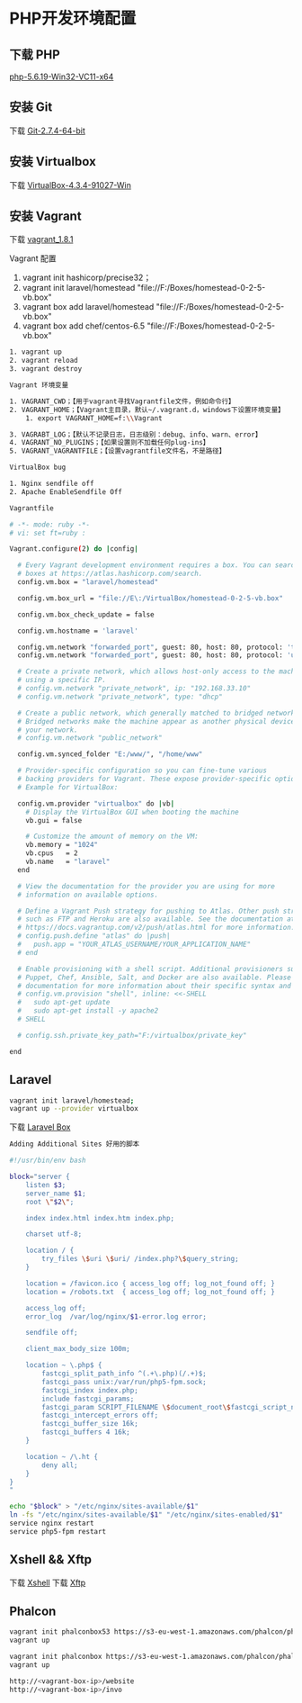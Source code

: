 # PHP开发环境配置 #

## 下载 PHP

[php-5.6.19-Win32-VC11-x64](http://windows.php.net/downloads/releases/php-5.6.19-Win32-VC11-x64.zip)

## 安装 Git

下载 [Git-2.7.4-64-bit](https://github.com/git-for-windows/git/releases/download/v2.7.4.windows.1/Git-2.7.4-64-bit.exe)

## 安装 Virtualbox

下载 [VirtualBox-4.3.4-91027-Win](http://download.virtualbox.org/virtualbox/4.3.4/VirtualBox-4.3.4-91027-Win.exe)

## 安装 Vagrant

下载 [vagrant_1.8.1](https://releases.hashicorp.com/vagrant/1.8.1/vagrant_1.8.1.msi)

Vagrant 配置

1. vagrant init hashicorp/precise32；
2. vagrant init laravel/homestead "file://F:/Boxes/homestead-0-2-5-vb.box"
3. vagrant box add laravel/homestead "file://F:/Boxes/homestead-0-2-5-vb.box"
4. vagrant box add chef/centos-6.5 "file://F:/Boxes/homestead-0-2-5-vb.box"

```bash
1. vagrant up
2. vagrant reload
3. vagrant destroy
```

```bash
Vagrant 环境变量

1. VAGRANT_CWD；【用于vagrant寻找Vagrantfile文件，例如命令行】
2. VAGRANT_HOME；【Vagrant主目录，默认~/.vagrant.d，windows下设置环境变量】
	1. export VAGRANT_HOME=f:\\Vagrant

3. VAGRABT_LOG；【默认不记录日志，日志级别：debug、info、warn、error】
4. VAGRANT_NO_PLUGINS；【如果设置则不加载任何plug-ins】
5. VAGRANT_VAGRANTFILE；【设置vagrantfile文件名，不是路径】
```

```bash
VirtualBox bug

1. Nginx sendfile off
2. Apache EnableSendfile Off
```

```bash
Vagrantfile

# -*- mode: ruby -*-
# vi: set ft=ruby :

Vagrant.configure(2) do |config|

  # Every Vagrant development environment requires a box. You can search for
  # boxes at https://atlas.hashicorp.com/search.
  config.vm.box = "laravel/homestead"

  config.vm.box_url = "file://E\:/VirtualBox/homestead-0-2-5-vb.box"

  config.vm.box_check_update = false

  config.vm.hostname = 'laravel'

  config.vm.network "forwarded_port", guest: 80, host: 80, protocol: 'tcp', auto_correct: true
  config.vm.network "forwarded_port", guest: 80, host: 80, protocol: 'udp', auto_correct: true

  # Create a private network, which allows host-only access to the machine
  # using a specific IP.
  # config.vm.network "private_network", ip: "192.168.33.10"
  # config.vm.network "private_network", type: "dhcp"

  # Create a public network, which generally matched to bridged network.
  # Bridged networks make the machine appear as another physical device on
  # your network.
  # config.vm.network "public_network"

  config.vm.synced_folder "E:/www/", "/home/www"

  # Provider-specific configuration so you can fine-tune various
  # backing providers for Vagrant. These expose provider-specific options.
  # Example for VirtualBox:

  config.vm.provider "virtualbox" do |vb|
    # Display the VirtualBox GUI when booting the machine
    vb.gui = false

    # Customize the amount of memory on the VM:
    vb.memory = "1024"
    vb.cpus   = 2
    vb.name   = "laravel"
  end

  # View the documentation for the provider you are using for more
  # information on available options.

  # Define a Vagrant Push strategy for pushing to Atlas. Other push strategies
  # such as FTP and Heroku are also available. See the documentation at
  # https://docs.vagrantup.com/v2/push/atlas.html for more information.
  # config.push.define "atlas" do |push|
  #   push.app = "YOUR_ATLAS_USERNAME/YOUR_APPLICATION_NAME"
  # end

  # Enable provisioning with a shell script. Additional provisioners such as
  # Puppet, Chef, Ansible, Salt, and Docker are also available. Please see the
  # documentation for more information about their specific syntax and use.
  # config.vm.provision "shell", inline: <<-SHELL
  #   sudo apt-get update
  #   sudo apt-get install -y apache2
  # SHELL

  # config.ssh.private_key_path="F:/virtualbox/private_key"

end

```

## Laravel

```bash
vagrant init laravel/homestead;
vagrant up --provider virtualbox
```

下载 [Laravel Box](https://atlas.hashicorp.com/laravel/boxes/homestead/versions/0.2.5/providers/virtualbox.box)

```bash
Adding Additional Sites 好用的脚本

#!/usr/bin/env bash

block="server {
    listen $3;
    server_name $1;
    root \"$2\";

    index index.html index.htm index.php;

    charset utf-8;

    location / {
        try_files \$uri \$uri/ /index.php?\$query_string;
    }

    location = /favicon.ico { access_log off; log_not_found off; }
    location = /robots.txt  { access_log off; log_not_found off; }

    access_log off;
    error_log  /var/log/nginx/$1-error.log error;

    sendfile off;

    client_max_body_size 100m;

    location ~ \.php$ {
        fastcgi_split_path_info ^(.+\.php)(/.+)$;
        fastcgi_pass unix:/var/run/php5-fpm.sock;
        fastcgi_index index.php;
        include fastcgi_params;
        fastcgi_param SCRIPT_FILENAME \$document_root\$fastcgi_script_name;
        fastcgi_intercept_errors off;
        fastcgi_buffer_size 16k;
        fastcgi_buffers 4 16k;
    }

    location ~ /\.ht {
        deny all;
    }
}
"

echo "$block" > "/etc/nginx/sites-available/$1"
ln -fs "/etc/nginx/sites-available/$1" "/etc/nginx/sites-enabled/$1"
service nginx restart
service php5-fpm restart
```

## Xshell && Xftp

下载 [Xshell](./Xftp4.exe)
下载 [Xftp](./Xshell4_4.0.0.125.exe)

## Phalcon

```bash
vagrant init phalconbox53 https://s3-eu-west-1.amazonaws.com/phalcon/phalcon125-apache2-php53-mysql55.box
vagrant up
```

```bash
vagrant init phalconbox https://s3-eu-west-1.amazonaws.com/phalcon/phalcon125-apache2-php54-mysql55.box
vagrant up
```

```bash
http://<vagrant-box-ip>/website
http://<vagrant-box-ip>/invo
```